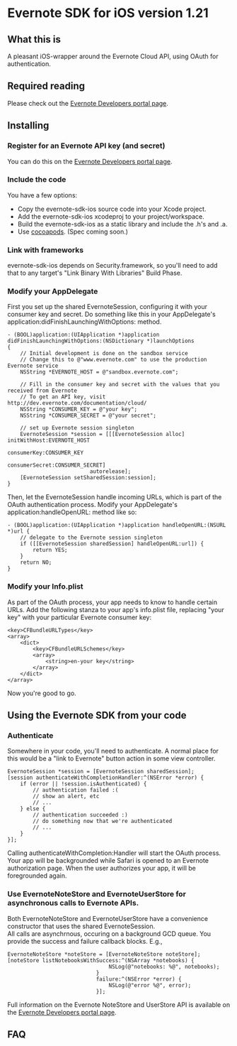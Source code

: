 Evernote SDK for iOS version 1.21
=========================================

What this is
------------
A pleasant iOS-wrapper around the Evernote Cloud API, using OAuth for authentication. 

Required reading
----------------
Please check out the [Evernote Developers portal page](http://dev.evernote.com/documentation/cloud/).

Installing 
----------

### Register for an Evernote API key (and secret)

You can do this on the [Evernote Developers portal page](http://dev.evernote.com/documentation/cloud/).

### Include the code

You have a few options:

- Copy the evernote-sdk-ios source code into your Xcode project.
- Add the evernote-sdk-ios xcodeproj to your project/workspace.
- Build the evernote-sdk-ios as a static library and include the .h's and .a.
- Use [cocoapods](http://cocoapods.org). (Spec coming soon.)

### Link with frameworks

evernote-sdk-ios depends on Security.framework, so you'll need to add that to any target's "Link Binary With Libraries" Build Phase.

### Modify your AppDelegate

First you set up the shared EvernoteSession, configuring it with your consumer key and secret. Do something like this in your AppDelegate's application:didFinishLaunchingWithOptions: method.

    - (BOOL)application:(UIApplication *)application didFinishLaunchingWithOptions:(NSDictionary *)launchOptions
    {
        // Initial development is done on the sandbox service
        // Change this to @"www.evernote.com" to use the production Evernote service
        NSString *EVERNOTE_HOST = @"sandbox.evernote.com";
    
        // Fill in the consumer key and secret with the values that you received from Evernote
        // To get an API key, visit http://dev.evernote.com/documentation/cloud/
        NSString *CONSUMER_KEY = @"your key";
        NSString *CONSUMER_SECRET = @"your secret";
    
        // set up Evernote session singleton
        EvernoteSession *session = [[[EvernoteSession alloc] initWithHost:EVERNOTE_HOST 
                                                              consumerKey:CONSUMER_KEY 
                                                           consumerSecret:CONSUMER_SECRET] 
                              autorelease];
        [EvernoteSession setSharedSession:session];
    }
    
Then, let the EvernoteSession handle incoming URLs, which is part of the OAuth authentication process.  Modify your AppDelegate's application:handleOpenURL: method like so:

    - (BOOL)application:(UIApplication *)application handleOpenURL:(NSURL *)url {
        // delegate to the Evernote session singleton
        if ([[EvernoteSession sharedSession] handleOpenURL:url]) {
            return YES;
        } 
        return NO;
    }

### Modify your Info.plist

As part of the OAuth process, your app needs to know to handle certain URLs.  Add the following stanza to your app's info.plist file, replacing "your key" with your particular Evernote consumer key:

    <key>CFBundleURLTypes</key>
    <array>
        <dict>
            <key>CFBundleURLSchemes</key>
            <array>
                <string>en-your key</string>
            </array>
        </dict>
    </array>

Now you're good to go.

Using the Evernote SDK from your code
-------------------------------------

### Authenticate

Somewhere in your code, you'll need to authenticate.  A normal place for this would be a "link to Evernote" button action in some view controller.

    EvernoteSession *session = [EvernoteSession sharedSession];
    [session authenticateWithCompletionHandler:^(NSError *error) {
        if (error || !session.isAuthenticated) {
            // authentication failed :(
            // show an alert, etc
            // ...
        } else {
            // authentication succeeded :)
            // do something now that we're authenticated
            // ... 
        } 
    }];

Calling authenticateWithCompletion:Handler will start the OAuth process. Your app will be backgrounded while Safari is opened to an Evernote authorization page. When the user authorizes your app, it will be foregrounded again.

### Use EvernoteNoteStore and EvernoteUserStore for asynchronous calls to Evernote APIs.

Both EvernoteNoteStore and EvernoteUserStore have a convenience constructor that uses the shared EvernoteSession.  
All calls are asynchrnous, occuring on a background GCD queue. You provide the success and failure callback blocks.
E.g.,

    EvernoteNoteStore *noteStore = [EvernoteNoteStore noteStore];
    [noteStore listNotebooksWithSuccess:^(NSArray *notebooks) {
                                    NSLog(@"notebooks: %@", notebooks);
                                }
                                failure:^(NSError *error) {
                                    NSLog(@"error %@", error);                                            
                                }];
                                
Full information on the Evernote NoteStore and UserStore API is available on the [Evernote Developers portal page](http://dev.evernote.com/documentation/cloud/).

FAQ
---
